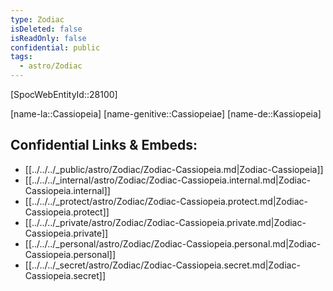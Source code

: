 ```yaml
---
type: Zodiac
isDeleted: false
isReadOnly: false
confidential: public
tags:
  - astro/Zodiac
---
```

[SpocWebEntityId::28100]



[name-la::Cassiopeia]
[name-genitive::Cassiopeiae]
[name-de::Kassiopeia]


## Confidential Links & Embeds: 
- [[../../../_public/astro/Zodiac/Zodiac-Cassiopeia.md|Zodiac-Cassiopeia]] 
- [[../../../_internal/astro/Zodiac/Zodiac-Cassiopeia.internal.md|Zodiac-Cassiopeia.internal]] 
- [[../../../_protect/astro/Zodiac/Zodiac-Cassiopeia.protect.md|Zodiac-Cassiopeia.protect]] 
- [[../../../_private/astro/Zodiac/Zodiac-Cassiopeia.private.md|Zodiac-Cassiopeia.private]] 
- [[../../../_personal/astro/Zodiac/Zodiac-Cassiopeia.personal.md|Zodiac-Cassiopeia.personal]] 
- [[../../../_secret/astro/Zodiac/Zodiac-Cassiopeia.secret.md|Zodiac-Cassiopeia.secret]] 
